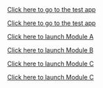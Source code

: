 <!DOCTYPE html>
<html>
  <title>Uri test</title>
  <body>
    <a href="oufenghua://www.crazywah.com">Click here to go to the test app</a>
  </body>
</html>

[Click here to go to the test app](http://m.test.uri)

[Click here to launch Module A](oufenghua://open.module.a)

[Click here to launch Module B](oufenghua://open.module.b)

[Click here to launch Module C](oufenghua://open.module.c)

[Click here to launch Module C](oufenghua://open.module.d)
